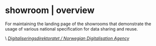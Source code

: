 # showroom | overview

For maintaining the landing page of the showrooms that demonstrate the usage of various national specification for data sharing and reuse. 

\ [_Digitaliseringsdirektoratet / Norwegian Digitalisation Agency_](https://digdir.no)
